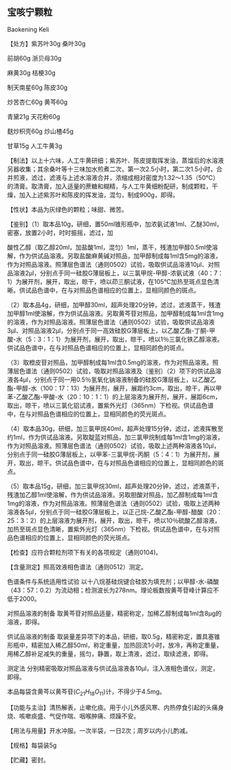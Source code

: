 ## 宝咳宁颗粒

Baokening Keli

【处方】紫苏叶30g 桑叶30g

前胡60g 浙贝母30g

麻黄30g 桔梗30g

制天南星60g 陈皮30g

炒苦杏仁60g 黄芩60g

青黛21g 天花粉60g

麸炒枳壳60g 炒山楂45g

甘草15g 人工牛黄3g

【制法】以上十六味，人工牛黄研细；紫苏叶、陈皮提取挥发油，蒸馏后的水溶液另器收集；其余桑叶等十三味加水煎煮二次，第一次2.5小时，第二次1.5小时，合并煎液，滤过，滤液与上述水溶液合并，浓缩成相对密度为1.32～1.35（50℃）的清膏。取清膏，加入适量的蔗糖和糊精，与人工牛黄细粉配研，制成颗粒，干燥，加入上述紫苏叶和陈皮的挥发油，混匀，制成900g，即得。

【性状】本品为灰绿色的颗粒；味甜、微苦。

【鉴别】（1）取本品10g，研细，置50ml锥形瓶中，加浓氨试液1ml、乙醚30ml，密塞，放置2小时，时时振摇，滤过，加

酸性乙醇（取乙醇20ml，加盐酸1ml，混匀）1ml，蒸干，残渣加甲醇0.5ml使溶解，作为供试品溶液。另取盐酸麻黄碱对照品，加甲醇制成每1ml含5mg的溶液，作为对照品溶液。照薄层色谱法（通则0502）试验，吸取供试品溶液10μl、对照品溶液2μl，分别点于同一硅胶G薄层板上，以三氯甲烷-甲醇-浓氨试液（40：7：1）为展开剂，展开，取出，晾干，喷以茚三酮试液，在105℃加热至斑点显色清晰。供试品色谱中，在与对照品色谱相应的位置上，显相同颜色的斑点。

（2）取本品4g，研细，加甲醇30ml，超声处理20分钟，滤过，滤液蒸干，残渣加甲醇1ml使溶解，作为供试品溶液。另取黄芩苷对照品，加甲醇制成每1ml含1mg的溶液，作为对照品溶液。照薄层色谱法（通则0502）试验，吸取供试品溶液3μl、对照品溶液2μl，分别点于同一高效硅胶G薄层板上，以乙酸乙酯-丁酮-甲酸-水（5：3：1：1）为展开剂，展开，取出，晾干，喷以1％三氯化铁乙醇溶液。供试品色谱中，在与对照品色谱相应的位置上，显相同颜色的斑点。

（3）取橙皮苷对照品，加甲醇制成每1ml含0.5mg的溶液，作为对照品溶液。照薄层色谱法（通则0502）试验，吸取对照品溶液及〔鉴别〕（2）项下的供试品溶液各4μl，分别点于同一用0.5％氢氧化钠溶液制备的硅胶G薄层板上，以乙酸乙酯-甲醇-水（100：17：13）为展开剂，展开，展距约3cm，取出，晾干，再以甲苯-乙酸乙酯-甲酸-水（20：10：1：1）的上层溶液为展开剂，展开，展距6cm，取出，晾干，喷以三氯化铝试液，置紫外光灯（365nm）下检视。供试品色谱中，在与对照品色谱相应的位置上，显相同颜色的荧光斑点。

（4）取本品30g，研细，加三氯甲烷40ml，超声处理15分钟，滤过，滤液挥散至约1ml，作为供试品溶液。另取靛蓝对照品，加三氯甲烷制成每1ml含1mg的溶液，作为对照品溶液。照薄层色谱法（通则0502）试验，吸取上述两种溶液各10μl，分别点于同一硅胶G薄层板上，以甲苯-三氯甲烷-丙酮（5：4：1）为展开剂，展开，取出，晾干。供试品色谱中，在与对照品色谱相应的位置上，显相同颜色的斑点。

（5）取本品15g，研细，加三氯甲烷30ml，超声处理20分钟，滤过，滤液蒸干，残渣加乙醇1ml使溶解，作为供试品溶液。另取胆酸对照品，加乙醇制成每1ml含1mg的溶液，作为对照品溶液。照薄层色谱法（通则0502）试验，吸取上述两种溶液各5μl，分别点于同一硅胶G薄层板上，以正己烷-乙酸乙酯-甲醇-醋酸（20：25：3：2）的上层溶液为展开剂，展开，取出，晾干，喷以10％硫酸乙醇溶液，加热至斑点显色清晰，置紫外光灯（365nm）下检视。供试品色谱中，在与对照品色谱相应的位置上，显相同颜色的荧光斑点。

【检查】应符合颗粒剂项下有关的各项规定（通则0104)。

【含量测定】照高效液相色谱法（通则0512）测定。

色谱条件与系统适用性试验 以十八烷基硅烷键合硅胶为填充剂；以甲醇-水-磷酸（43：57：0.2）为流动相；检测波长为278nm。理论板数按黄芩苷峰计算应不低于2000。

对照品溶液的制备 取黄芩苷对照品适量，精密称定，加稀乙醇制成每1ml含8μg的溶液，即得。

供试品溶液的制备 取装量差异项下的本品，研细，取0.5g，精密称定，置具塞锥形瓶中，精密加入稀乙醇50ml，称定重量，加热回流1小时，放冷，再称定重量，用稀乙醇补足减失的重量，摇匀，静置，取上清液，滤过，取续滤液，即得。

测定法 分别精密吸取对照品溶液与供试品溶液各10μl，注入液相色谱仪，测定，即得。

本品每袋含黄芩以黄芩苷$( C _ { 2 1 } H _ { 1 8 } O _ { 1 1 } )$计，不得少于4.5mg。

【功能与主治】清热解表，止嗽化痰。用于小儿外感风寒、内热停食引起的头痛身烧、咳嗽痰盛、气促作喘、咽喉肿痛、烦躁不安。

【用法与用量】开水冲服。一次半袋，一日2次；周岁以内小儿酌减。

【规格】每袋装5g

【贮藏】密封。